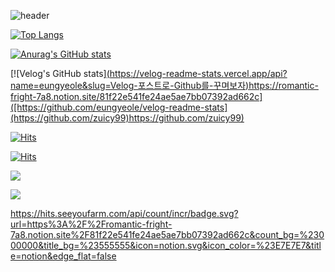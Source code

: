 ![header](https://capsule-render.vercel.app/api?type=slice)

[![Top Langs](https://github-readme-stats.vercel.app/api/top-langs/?username=zuicy99)](https://github.com/anuraghazra/github-readme-stats)

[![Anurag's GitHub stats](https://github-readme-stats.vercel.app/api?username=zuicy99)](https://github.com/anuraghazra/github-readme-stats)


[![Velog's GitHub stats][(https://velog-readme-stats.vercel.app/api?name=eungyeole&slug=Velog-포스트로-Github를-꾸며보자)](https://romantic-fright-7a8.notion.site/81f22e541fe24ae5ae7bb07392ad662c)https://romantic-fright-7a8.notion.site/81f22e541fe24ae5ae7bb07392ad662c]([https://github.com/eungyeole/velog-readme-stats](https://github.com/zuicy99)https://github.com/zuicy99)


[![Hits](https://hits.seeyoufarm.com/api/count/incr/badge.svg?url=https%3A%2F%2Fgithub.com%2Fzuicy99&count_bg=%2379C83D&title_bg=%23555555&icon=airbnb.svg&icon_color=%23E7E7E7&title=hits&edge_flat=false)](https://hits.seeyoufarm.com)

[![Hits](https://hits.seeyoufarm.com/api/count/incr/badge.svg?url=https%3A%2F%2Fromantic-fright-7a8.notion.site%2F81f22e541fe24ae5ae7bb07392ad662c&count_bg=%23000000&title_bg=%23555555&icon=notion.svg&icon_color=%23E7E7E7&title=notion&edge_flat=false)](https://hits.seeyoufarm.com)


<a href="https://hits.seeyoufarm.com"><img src="https://hits.seeyoufarm.com/api/count/incr/badge.svg?url=https%3A%2F%2Fromantic-fright-7a8.notion.site%2F81f22e541fe24ae5ae7bb07392ad662c&count_bg=%23000000&title_bg=%23555555&icon=notion.svg&icon_color=%23E7E7E7&title=notion&edge_flat=false"/></a>


<a href="https://hits.seeyoufarm.com"><img src="https://hits.seeyoufarm.com/api/count/incr/badge.svg?url=https%3A%2F%2Fromantic-fright-7a8.notion.site%2F81f22e541fe24ae5ae7bb07392ad662c&count_bg=%23000000&title_bg=%23555555&icon=notion.svg&icon_color=%23E7E7E7&title=notion&edge_flat=false"/></a>


https://hits.seeyoufarm.com/api/count/incr/badge.svg?url=https%3A%2F%2Fromantic-fright-7a8.notion.site%2F81f22e541fe24ae5ae7bb07392ad662c&count_bg=%23000000&title_bg=%23555555&icon=notion.svg&icon_color=%23E7E7E7&title=notion&edge_flat=false

